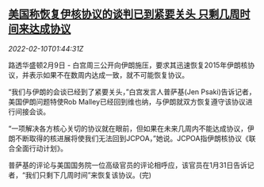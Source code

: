 <!--1644458463000-->
[美国称恢复伊核协议的谈判已到紧要关头 只剩几周时间来达成协议](https://cn.reuters.com/article/us-wh-iran-nuclear-talk-0210-idCNKBS2KF05W)
------

<div><i>2022-02-10T01:44:31Z</i></div><p>路透华盛顿2月9日 - 白宫周三公开向伊朗施压，要求其迅速恢复2015年伊朗核协议，并表示如果不在数周内达成一致，就不可能恢复协议。</p><p>“我们与伊朗的会谈已经到了紧要关头，”白宫发言人普萨基(Jen Psaki)告诉记者，美国伊朗问题特使Rob Malley已经回到维也纳，与伊朗就双方恢复遵守该协议进行间接会谈。</p><p>“一项解决各方核心关切的协议就在眼前，但如果在未来几周内不能达成协议，伊朗不断取得的核进展将使我们无法回到JCPOA，”她说。JCPOA指伊朗核协议《联合全面行动计划》。</p><p>普萨基的评论与美国国务院一位高级官员的评论相呼应，该官员在1月31日告诉记者，“我们只剩下几周时间”来恢复该协议。(完)</p>
